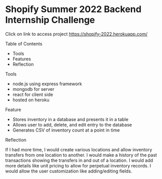 # Shopify Summer 2022 Backend Internship Challenge

Click on link to access project https://shopify-2022.herokuapp.com/

Table of Contents
- Tools
- Features
- Reflection

Tools
- node.js using express framework
- mongodb for server
- react for client side
- hosted on heroku

Feature
- Stores inventory in a database and presents it in a table
- Allows user to add, delete, and edit entry to the database
- Generates CSV of inventory count at a point in time

Reflection

If I had more time, I would create various locations and allow 
inventory transfers from one location to another. I would make a history 
of the past transactions showing the transfers in and out of a location. 
I would add more details like unit pricing to allow for perpetual inventory 
records. I would allow the user customization like adding/editing fields.